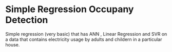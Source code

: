 # Simple Regression Occupany Detection
 Simple regression (very basic) that has ANN , Linear Regression and SVR on a data that contains electricity usage by adults and childern in a particular house.
